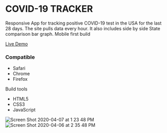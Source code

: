 # COVID-19 TRACKER


Responsive App for tracking  positive COVID-19 test in the USA for the last 28 days. The site pulls data every hour. It also includes side by side State comparison bar graph. Mobile first build

[Live  Demo
](https://covid-state-tracker.now.sh/)

### Compatible
  - Safari
  - Chrome
  - Firefox

Build tools

 - HTML5
 - CSS3
 - JavaScript

![Screen Shot 2020-04-07 at 1 23 48 PM](https://user-images.githubusercontent.com/6277603/78808283-0e3bea00-797a-11ea-9011-87efa4e3b500.png)
![Screen Shot 2020-04-06 at 2 35 48 PM](https://user-images.githubusercontent.com/6277603/78808286-0ed48080-797a-11ea-8a84-7d0a5bfa7af5.png)
